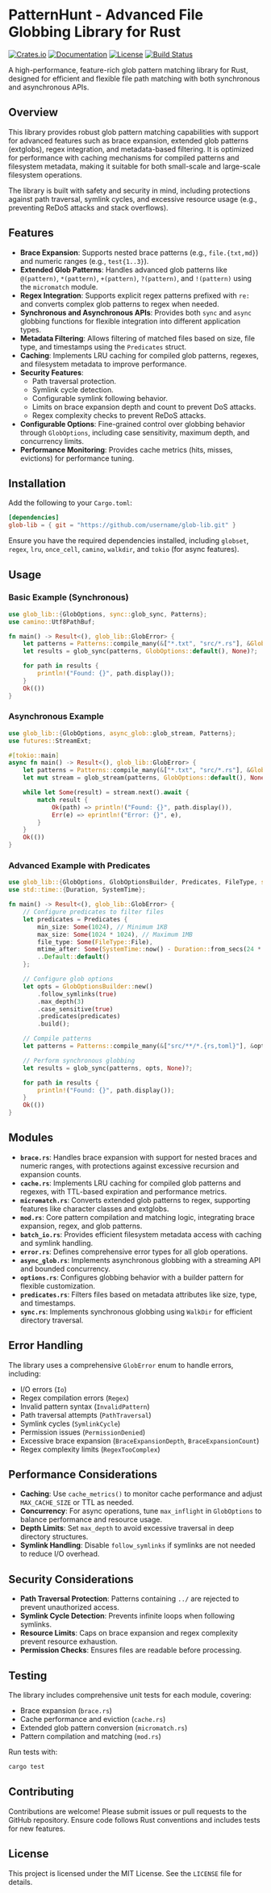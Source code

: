 # PatternHunt - Advanced File Globbing Library for Rust

[![Crates.io](https://img.shields.io/crates/v/patternhunt.svg)](https://crates.io/crates/patternhunt)
[![Documentation](https://docs.rs/patternhunt/badge.svg)](https://docs.rs/patternhunt)
[![License](https://img.shields.io/badge/license-MIT-blue.svg)](https://opensource.org/licenses/MIT)
[![Build Status](https://github.com/yourusername/patternhunt/actions/workflows/rust.yml/badge.svg)](https://github.com/yourusername/patternhunt/actions)

A high-performance, feature-rich glob pattern matching library for Rust, designed for efficient and flexible file path matching with both synchronous and asynchronous APIs.

## Overview

This library provides robust glob pattern matching capabilities with support for advanced features such as brace expansion, extended glob patterns (extglobs), regex integration, and metadata-based filtering. It is optimized for performance with caching mechanisms for compiled patterns and filesystem metadata, making it suitable for both small-scale and large-scale filesystem operations.

The library is built with safety and security in mind, including protections against path traversal, symlink cycles, and excessive resource usage (e.g., preventing ReDoS attacks and stack overflows).

## Features

- **Brace Expansion**: Supports nested brace patterns (e.g., `file.{txt,md}`) and numeric ranges (e.g., `test{1..3}`).
- **Extended Glob Patterns**: Handles advanced glob patterns like `@(pattern)`, `*(pattern)`, `+(pattern)`, `?(pattern)`, and `!(pattern)` using the `micromatch` module.
- **Regex Integration**: Supports explicit regex patterns prefixed with `re:` and converts complex glob patterns to regex when needed.
- **Synchronous and Asynchronous APIs**: Provides both `sync` and `async` globbing functions for flexible integration into different application types.
- **Metadata Filtering**: Allows filtering of matched files based on size, file type, and timestamps using the `Predicates` struct.
- **Caching**: Implements LRU caching for compiled glob patterns, regexes, and filesystem metadata to improve performance.
- **Security Features**:
  - Path traversal protection.
  - Symlink cycle detection.
  - Configurable symlink following behavior.
  - Limits on brace expansion depth and count to prevent DoS attacks.
  - Regex complexity checks to prevent ReDoS attacks.
- **Configurable Options**: Fine-grained control over globbing behavior through `GlobOptions`, including case sensitivity, maximum depth, and concurrency limits.
- **Performance Monitoring**: Provides cache metrics (hits, misses, evictions) for performance tuning.

## Installation

Add the following to your `Cargo.toml`:

```toml
[dependencies]
glob-lib = { git = "https://github.com/username/glob-lib.git" }
```

Ensure you have the required dependencies installed, including `globset`, `regex`, `lru`, `once_cell`, `camino`, `walkdir`, and `tokio` (for async features).

## Usage

### Basic Example (Synchronous)

```rust
use glob_lib::{GlobOptions, sync::glob_sync, Patterns};
use camino::Utf8PathBuf;

fn main() -> Result<(), glob_lib::GlobError> {
    let patterns = Patterns::compile_many(&["*.txt", "src/*.rs"], &GlobOptions::default())?;
    let results = glob_sync(patterns, GlobOptions::default(), None)?;

    for path in results {
        println!("Found: {}", path.display());
    }
    Ok(())
}
```

### Asynchronous Example

```rust
use glob_lib::{GlobOptions, async_glob::glob_stream, Patterns};
use futures::StreamExt;

#[tokio::main]
async fn main() -> Result<(), glob_lib::GlobError> {
    let patterns = Patterns::compile_many(&["*.txt", "src/*.rs"], &GlobOptions::default())?;
    let mut stream = glob_stream(patterns, GlobOptions::default(), None);

    while let Some(result) = stream.next().await {
        match result {
            Ok(path) => println!("Found: {}", path.display()),
            Err(e) => eprintln!("Error: {}", e),
        }
    }
    Ok(())
}
```

### Advanced Example with Predicates

```rust
use glob_lib::{GlobOptions, GlobOptionsBuilder, Predicates, FileType, sync::glob_sync, Patterns};
use std::time::{Duration, SystemTime};

fn main() -> Result<(), glob_lib::GlobError> {
    // Configure predicates to filter files
    let predicates = Predicates {
        min_size: Some(1024), // Minimum 1KB
        max_size: Some(1024 * 1024), // Maximum 1MB
        file_type: Some(FileType::File),
        mtime_after: Some(SystemTime::now() - Duration::from_secs(24 * 60 * 60)),
        ..Default::default()
    };

    // Configure glob options
    let opts = GlobOptionsBuilder::new()
        .follow_symlinks(true)
        .max_depth(3)
        .case_sensitive(true)
        .predicates(predicates)
        .build();

    // Compile patterns
    let patterns = Patterns::compile_many(&["src/**/*.{rs,toml}"], &opts)?;

    // Perform synchronous globbing
    let results = glob_sync(patterns, opts, None)?;

    for path in results {
        println!("Found: {}", path.display());
    }
    Ok(())
}
```

## Modules

- **`brace.rs`**: Handles brace expansion with support for nested braces and numeric ranges, with protections against excessive recursion and expansion counts.
- **`cache.rs`**: Implements LRU caching for compiled glob patterns and regexes, with TTL-based expiration and performance metrics.
- **`micromatch.rs`**: Converts extended glob patterns to regex, supporting features like character classes and extglobs.
- **`mod.rs`**: Core pattern compilation and matching logic, integrating brace expansion, regex, and glob patterns.
- **`batch_io.rs`**: Provides efficient filesystem metadata access with caching and symlink handling.
- **`error.rs`**: Defines comprehensive error types for all glob operations.
- **`async_glob.rs`**: Implements asynchronous globbing with a streaming API and bounded concurrency.
- **`options.rs`**: Configures globbing behavior with a builder pattern for flexible customization.
- **`predicates.rs`**: Filters files based on metadata attributes like size, type, and timestamps.
- **`sync.rs`**: Implements synchronous globbing using `WalkDir` for efficient directory traversal.

## Error Handling

The library uses a comprehensive `GlobError` enum to handle errors, including:

- I/O errors (`Io`)
- Regex compilation errors (`Regex`)
- Invalid pattern syntax (`InvalidPattern`)
- Path traversal attempts (`PathTraversal`)
- Symlink cycles (`SymlinkCycle`)
- Permission issues (`PermissionDenied`)
- Excessive brace expansion (`BraceExpansionDepth`, `BraceExpansionCount`)
- Regex complexity limits (`RegexTooComplex`)

## Performance Considerations

- **Caching**: Use `cache_metrics()` to monitor cache performance and adjust `MAX_CACHE_SIZE` or TTL as needed.
- **Concurrency**: For async operations, tune `max_inflight` in `GlobOptions` to balance performance and resource usage.
- **Depth Limits**: Set `max_depth` to avoid excessive traversal in deep directory structures.
- **Symlink Handling**: Disable `follow_symlinks` if symlinks are not needed to reduce I/O overhead.

## Security Considerations

- **Path Traversal Protection**: Patterns containing `../` are rejected to prevent unauthorized access.
- **Symlink Cycle Detection**: Prevents infinite loops when following symlinks.
- **Resource Limits**: Caps on brace expansion and regex complexity prevent resource exhaustion.
- **Permission Checks**: Ensures files are readable before processing.

## Testing

The library includes comprehensive unit tests for each module, covering:

- Brace expansion (`brace.rs`)
- Cache performance and eviction (`cache.rs`)
- Extended glob pattern conversion (`micromatch.rs`)
- Pattern compilation and matching (`mod.rs`)

Run tests with:

```bash
cargo test
```

## Contributing

Contributions are welcome! Please submit issues or pull requests to the GitHub repository. Ensure code follows Rust conventions and includes tests for new features.

## License

This project is licensed under the MIT License. See the `LICENSE` file for details.

